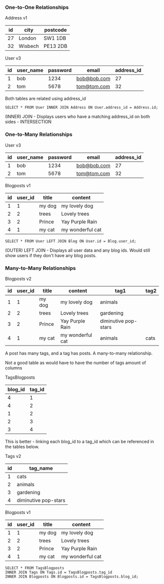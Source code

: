 ### One-to-One Relationships

Address v1

| id |  city | postcode |
|---|---|---|
| 27 |London|SW1 1DB|
| 32 |Wisbech|PE13 2DB|


User v3

|      id | user_name | password | email       | address_id |
|---------|-----------|----------|-------------|----------|
|  1      | bob       | 1234     | bob@bob.com |  27 |
|  2      | tom       | 5678     | tom@tom.com |  32 |

Both tables are related using address_id
```
SELECT * FROM User INNER JOIN Address ON User.address_id = Address.id;
```
(INNER) JOIN - Displays users who have a matching address_id on both sides - INTERSECTION

### One-to-Many Relationships  

User v3

|      id | user_name | password | email       | address_id |
|---------|-----------|----------|-------------|----------|
|  1      | bob       | 1234     | bob@bob.com |  27 |
|  2      | tom       | 5678     | tom@tom.com |  32 |

Blogposts v1

|id | user_id | title | content |
|---|---|---|---|
|1 | 1 | my dog | my lovely dog |
|2 | 2 | trees | Lovely trees |
|3 | 2 | Prince | Yay Purple Rain|
|4 | 1 | my cat | my wonderful cat|
```
SELECT * FROM User LEFT JOIN Blog ON User.id = Blog.user_id;
```
(OUTER) LEFT JOIN - Displays all user data and any blog ids.
Would still show users if they don't have any blog posts.

### Many-to-Many Relationships

Blogposts v2

|id | user_id | title | content | tag1 | tag2|
|---|---|---|---|---|---|
|1 | 1 | my dog | my lovely dog | animals| |
|2 | 2 | trees | Lovely trees | gardening| |
|3 | 2 | Prince | Yay Purple Rain| diminutive pop-stars| |
|4 | 1 | my cat | my wonderful cat| animals| cats|

A post has many tags, and a tag has posts. A many-to-many relationship.

Not a good table as would have to have the number of tags amount of columns

TagsBlogposts

|blog_id|tag_id|
|---|---|
|4| 1|
|4| 2|
|1 |2|
|2 |3|
|3| 4|

This is better - linking each blog_id to a tag_id which can be referenced in the tables below.

Tags v2

|id | tag_name| 
|---|---|
|1 | cats |
|2 | animals|
|3 | gardening|
|4 | diminutive pop-stars|

Blogposts v1

|id | user_id | title | content |
|---|---|---|---|
|1 | 1 | my dog | my lovely dog |
|2 | 2 | trees | Lovely trees |
|3 | 2 | Prince | Yay Purple Rain|
|4 | 1 | my cat | my wonderful cat|

```
SELECT * FROM TagsBlogposts
INNER JOIN Tags ON Tags.id = TagsBlogposts.tag_id
INNER JOIN Blogposts ON Blogposts.id = TagsBlogposts.blog_id;
```

